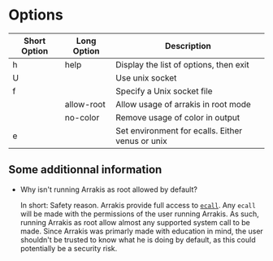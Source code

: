 # Options

| Short Option | Long Option | Description                                     |
|--------------|-------------|-------------------------------------------------|
| h            | help        | Display the list of options, then exit          |
| U            |             | Use unix socket                                 |
| f            |             | Specify a Unix socket file                      |
|              | allow-root  | Allow usage of arrakis in root mode             |
|              | no-color    | Remove usage of color in output                 |
| e            |             | Set environment for ecalls. Either venus or unix|

## Some additionnal information

* Why isn't running Arrakis as root allowed by default?

  In short: Safety reason.
  Arrakis provide full access to [`ecall`](./ecall.md).
  Any `ecall` will be made with the permissions of the user running Arrakis.
  As such, running Arrakis as root allow almost any supported system call to be
  made.
  Since Arrakis was primarly made with education in mind, the user shouldn't be
  trusted to know what he is doing by default, as this could potentially be a
  security risk.

